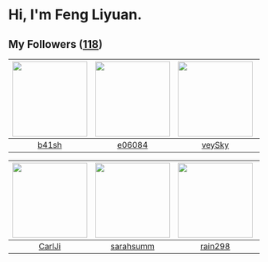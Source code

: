 # Hi, I'm Feng Liyuan.

## My Followers ([118](https://github.com/SunRunAway?tab=followers))

| <img src="https://avatars.githubusercontent.com/u/1070352?v=4" width="150" height="150" /> | <img src="https://avatars.githubusercontent.com/u/24450527?v=4" width="150" height="150" /> | <img src="https://avatars.githubusercontent.com/u/3190043?v=4" width="150" height="150" /> | <img src="https://avatars.githubusercontent.com/u/41809508?v=4" width="150" height="150" /> |
| :----------------------------------------------------------------------------------------: | :-----------------------------------------------------------------------------------------: | :----------------------------------------------------------------------------------------: | :-----------------------------------------------------------------------------------------: |
|                              [b41sh](https://github.com/b41sh)                             |                             [e06084](https://github.com/e06084)                             |                             [veySky](https://github.com/veySky)                            |                        [Reminiscent](https://github.com/Reminiscent)                        |

| <img src="https://avatars.githubusercontent.com/u/10810759?v=4" width="150" height="150" /> | <img src="https://avatars.githubusercontent.com/u/5827851?v=4" width="150" height="150" /> | <img src="https://avatars.githubusercontent.com/u/20725525?v=4" width="150" height="150" /> | <img src="https://avatars.githubusercontent.com/u/408908?v=4" width="150" height="150" /> |
| :-----------------------------------------------------------------------------------------: | :----------------------------------------------------------------------------------------: | :-----------------------------------------------------------------------------------------: | :---------------------------------------------------------------------------------------: |
|                             [CarlJi](https://github.com/CarlJi)                             |                          [sarahsumm](https://github.com/sarahsumm)                         |                            [rain298](https://github.com/rain298)                            |                              [giko](https://github.com/giko)                              |